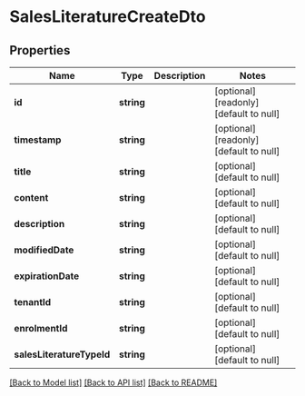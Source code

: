 # SalesLiteratureCreateDto

## Properties
Name | Type | Description | Notes
------------ | ------------- | ------------- | -------------
**id** | **string** |  | [optional] [readonly] [default to null]
**timestamp** | **string** |  | [optional] [readonly] [default to null]
**title** | **string** |  | [optional] [default to null]
**content** | **string** |  | [optional] [default to null]
**description** | **string** |  | [optional] [default to null]
**modifiedDate** | **string** |  | [optional] [default to null]
**expirationDate** | **string** |  | [optional] [default to null]
**tenantId** | **string** |  | [optional] [default to null]
**enrolmentId** | **string** |  | [optional] [default to null]
**salesLiteratureTypeId** | **string** |  | [optional] [default to null]

[[Back to Model list]](../README.md#documentation-for-models) [[Back to API list]](../README.md#documentation-for-api-endpoints) [[Back to README]](../README.md)


